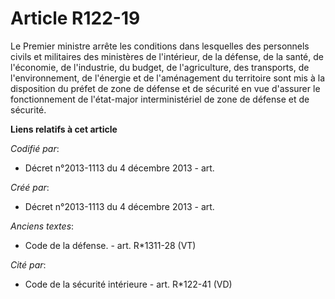 # Article R122-19

Le Premier ministre arrête les conditions dans lesquelles des personnels civils et militaires des ministères de l'intérieur,
de la défense, de la santé, de l'économie, de l'industrie, du budget, de l'agriculture, des transports, de l'environnement,
de l'énergie et de l'aménagement du territoire sont mis à la disposition du préfet de zone de défense et de sécurité en vue
d'assurer le fonctionnement de l'état-major interministériel de zone de défense et de sécurité.

**Liens relatifs à cet article**

_Codifié par_:

  - Décret n°2013-1113 du 4 décembre 2013 - art.

_Créé par_:

  - Décret n°2013-1113 du 4 décembre 2013 - art.

_Anciens textes_:

  - Code de la défense. - art. R*1311-28 (VT)

_Cité par_:

  - Code de la sécurité intérieure - art. R*122-41 (VD)

